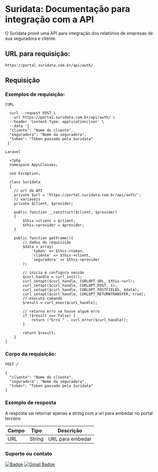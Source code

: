 # Suridata: Documentação para integração com a API

O Suridata provê uma API para integração dos relatórios de empresas de sua seguradora e cliente.

## URL para requisição:
```
https://portal.suridata.com.br/api/auth/
```

## Requisição

### Exemplos de requisição:
`CURL`

      curl --request POST \
      --url https://portal.suridata.com.br/api/auth/ \
      --header 'Content-Type: application/json' \
      --data '{
      "cliente": "Nome do cliente",
      "seguradora": "Nome da seguradora",
      "token": "Token passado pela Suridata"
     }'
     
`Laravel`

      <?php
      namespace App\Classes;
      
      use Exception;
      
      class Suridata
      {
        // url do API
        private $url = 'https://portal.suridata.com.br/api/auth/';
        // variaveis
        private $client, $provider;
    
        public function __construct($client, $provider)
        {
            $this->client = $client;
            $this->provider = $provider;      
        }

        public function getFrame(){        
            // dados da requisição
            $data = array(
                'token' => $this->token,
                'cliente' => $this->client,
                'seguradora' => $this->provider
            );        

            // inicia e configura sessão
            $curl_handle = curl_init();
            curl_setopt($curl_handle, CURLOPT_URL, $this->url);
            curl_setopt($curl_handle, CURLOPT_POST, 1);
            curl_setopt($curl_handle, CURLOPT_POSTFIELDS, $data);
            curl_setopt($curl_handle, CURLOPT_RETURNTRANSFER, true);
            // executa comando
            $result = curl_exec($curl_handle);

            // retorna erro se houve algum erro
            if ($result === false) {
                return ("Erro " . curl_error($curl_handle));
            }

            return $result;
        }
    }
     
     
### Corpo da requisição:  
`POST /`

    {
      "cliente": "Nome do cliente",
      "seguradora": "Nome da seguradora",
      "token": "Token passado pela Suridata"
    }

### Exemplo de resposta

A resposta vai retornar apenas a string com a url para embedar no portal terceiro

| Campo       | Tipo            | Descrição        |
| ----------- | --------------- | -----------------|
| URL         | String          | URL para embedar | 


### Suporte ou contato

[![Badge](https://img.shields.io/static/v1?label=Site&message=Acesse%20o%20site&color=lightgrey)](https://www.suridata.com.br/)
[![Gmail Badge](https://img.shields.io/badge/-desenvolvimento@suridata.com.br-c14438?style=flat-square&logo=Gmail&logoColor=white&link=mailto:desenvolvimento@suridata.com.br)](desenvolvimento@suridata.com.br)
